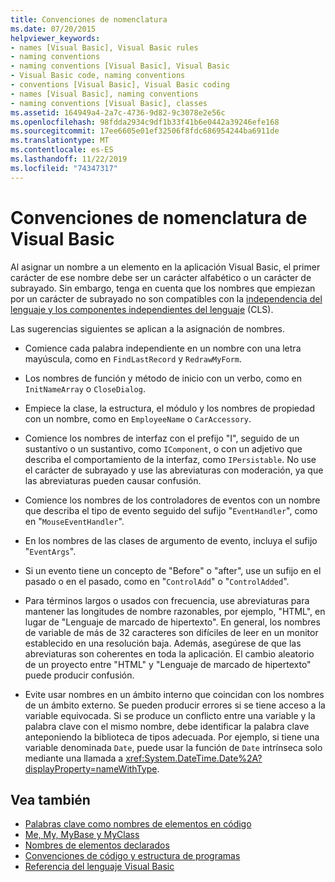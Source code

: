 ```yaml
---
title: Convenciones de nomenclatura
ms.date: 07/20/2015
helpviewer_keywords:
- names [Visual Basic], Visual Basic rules
- naming conventions
- naming conventions [Visual Basic], Visual Basic
- Visual Basic code, naming conventions
- conventions [Visual Basic], Visual Basic coding
- names [Visual Basic], naming conventions
- naming conventions [Visual Basic], classes
ms.assetid: 164949a4-2a7c-4736-9d82-9c3078e2e56c
ms.openlocfilehash: 98fdda2934c9df1b33f41b6e0442a39246efe168
ms.sourcegitcommit: 17ee6605e01ef32506f8fdc686954244ba6911de
ms.translationtype: MT
ms.contentlocale: es-ES
ms.lasthandoff: 11/22/2019
ms.locfileid: "74347317"
---
```

# <a name="visual-basic-naming-conventions"></a>Convenciones de nomenclatura de Visual Basic
Al asignar un nombre a un elemento en la aplicación Visual Basic, el primer carácter de ese nombre debe ser un carácter alfabético o un carácter de subrayado. Sin embargo, tenga en cuenta que los nombres que empiezan por un carácter de subrayado no son compatibles con la [independencia del lenguaje y los componentes independientes del lenguaje](../../../standard/language-independence-and-language-independent-components.md) (CLS).  
  
 Las sugerencias siguientes se aplican a la asignación de nombres.  
  
- Comience cada palabra independiente en un nombre con una letra mayúscula, como en `FindLastRecord` y `RedrawMyForm`.  
  
- Los nombres de función y método de inicio con un verbo, como en `InitNameArray` o `CloseDialog`.  
  
- Empiece la clase, la estructura, el módulo y los nombres de propiedad con un nombre, como en `EmployeeName` o `CarAccessory`.  
  
- Comience los nombres de interfaz con el prefijo "I", seguido de un sustantivo o un sustantivo, como `IComponent`, o con un adjetivo que describa el comportamiento de la interfaz, como `IPersistable`. No use el carácter de subrayado y use las abreviaturas con moderación, ya que las abreviaturas pueden causar confusión.  
  
- Comience los nombres de los controladores de eventos con un nombre que describa el tipo de evento seguido del sufijo "`EventHandler`", como en "`MouseEventHandler`".  
  
- En los nombres de las clases de argumento de evento, incluya el sufijo "`EventArgs`".  
  
- Si un evento tiene un concepto de "Before" o "after", use un sufijo en el pasado o en el pasado, como en "`ControlAdd`" o "`ControlAdded`".  
  
- Para términos largos o usados con frecuencia, use abreviaturas para mantener las longitudes de nombre razonables, por ejemplo, "HTML", en lugar de "Lenguaje de marcado de hipertexto". En general, los nombres de variable de más de 32 caracteres son difíciles de leer en un monitor establecido en una resolución baja. Además, asegúrese de que las abreviaturas son coherentes en toda la aplicación. El cambio aleatorio de un proyecto entre "HTML" y "Lenguaje de marcado de hipertexto" puede producir confusión.  
  
- Evite usar nombres en un ámbito interno que coincidan con los nombres de un ámbito externo. Se pueden producir errores si se tiene acceso a la variable equivocada. Si se produce un conflicto entre una variable y la palabra clave con el mismo nombre, debe identificar la palabra clave anteponiendo la biblioteca de tipos adecuada. Por ejemplo, si tiene una variable denominada `Date`, puede usar la función de `Date` intrínseca solo mediante una llamada a <xref:System.DateTime.Date%2A?displayProperty=nameWithType>.  
  
## <a name="see-also"></a>Vea también

- [Palabras clave como nombres de elementos en código](../../../visual-basic/programming-guide/program-structure/keywords-as-element-names-in-code.md)
- [Me, My, MyBase y MyClass](../../../visual-basic/programming-guide/program-structure/me-my-mybase-and-myclass.md)
- [Nombres de elementos declarados](../../../visual-basic/programming-guide/language-features/declared-elements/declared-element-names.md)
- [Convenciones de código y estructura de programas](../../../visual-basic/programming-guide/program-structure/program-structure-and-code-conventions.md)
- [Referencia del lenguaje Visual Basic](../../../visual-basic/language-reference/index.md)
